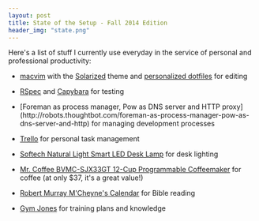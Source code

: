 ```yaml
---
layout: post
title: State of the Setup - Fall 2014 Edition
header_img: "state.png"
---
```

<p>Here's a list of stuff I currently use everyday in the service of
personal and professional productivity:</p>

<ul>
  <li><p><a href="https://code.google.com/p/macvim/">macvim</a> with the <a href="http://ethanschoonover.com/solarized">Solarized</a> theme and <a href="https://github.com/speric/dotfiles">personalized dotfiles</a> for editing</p></li>

  <li><p><a href="http://rspec.info/">RSpec</a> and <a href="https://github.com/jnicklas/capybara">Capybara</a> for testing</p></li>

  <li><p>[Foreman as process manager, Pow as DNS server and HTTP proxy](http://robots.thoughtbot.com/foreman-as-process-manager-pow-as-dns-server-and-http) for managing development processes</p></li>

  <li><p><a href="https://trello.com/">Trello</a> for personal task
management</p></li>
  
  <li><p><a href="http://www.amazon.com/gp/product/B00BV0OL80/">Softech Natural Light Smart LED Desk Lamp</a> for desk lighting</p></li>

  <li><p><a href="http://www.amazon.com/gp/product/B0047Y0UQO/">Mr. Coffee BVMC-SJX33GT 12-Cup Programmable Coffeemaker</a> for
coffee (at only $37, it's a great value!)</p></li>

  <li><p><a href="http://hippocampusextensions.com/mcheyneplan/">Robert
Murray M'Cheyne's Calendar</a> for Bible reading</p></li>

  <li><p><a href="http://gymjones.com">Gym Jones</a> for training plans
and knowledge</p></li>
</ul>
